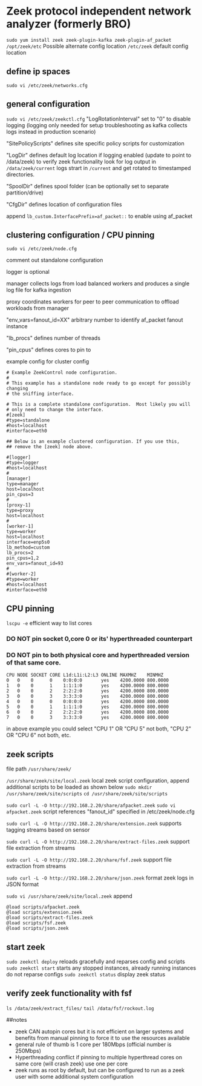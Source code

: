 # Zeek protocol independent network analyzer (formerly BRO)
`sudo yum install zeek zeek-plugin-kafka zeek-plugin-af_packet`
`/opt/zeek/etc` Possible alternate config location
`/etc/zeek` default config location


## define ip spaces
`sudo vi /etc/zeek/networks.cfg`

## general configuration
`sudo vi /etc/zeek/zeekctl.cfg`
"LogRotationInterval" set to "0" to disable logging (logging only needed for setup troubleshooting as kafka collects logs instead in production scenario)

"SitePolicyScripts" defines site specific policy scripts for customization

"LogDir" defines default log location if logging enabled (update to point to /data/zeek)
to verify  zeek functionality look for log output in `/data/zeek/current` logs strart in `/current` and get rotated to timestamped directories.

"SpoolDir" defines spool folder (can be optionally set to separate partition/drive)

"CfgDir" defines location of configuration files

append
`lb_custom.InterfacePrefix=af_packet::` to enable using af_packet

## clustering configuration / CPU pinning
`sudo vi /etc/zeek/node.cfg`

comment out standalone configuration

logger is optional

manager collects logs from load balanced workers and produces a single log file for kafka ingestion

proxy coordinates workers for peer to peer communication to offload workloads from manager

"env_vars=fanout_id=XX" arbitrary number to identify af_packet fanout instance

"lb_procs" defines number of threads

"pin_cpus" defines cores to pin to


example config for cluster config
```
# Example ZeekControl node configuration.
#
# This example has a standalone node ready to go except for possibly changing
# the sniffing interface.

# This is a complete standalone configuration.  Most likely you will
# only need to change the interface.
#[zeek]
#type=standalone
#host=localhost
#interface=eth0

## Below is an example clustered configuration. If you use this,
## remove the [zeek] node above.

#[logger]
#type=logger
#host=localhost
#
[manager]
type=manager
host=localhost
pin_cpus=3
#
[proxy-1]
type=proxy
host=localhost
#
[worker-1]
type=worker
host=localhost
interface=enp5s0
lb_method=custom
lb_procs=2
pin_cpus=1,2
env_vars=fanout_id=93
#
#[worker-2]
#type=worker
#host=localhost
#interface=eth0
```


## CPU pinning
`lscpu -e` efficient way to list cores

### DO NOT pin socket 0,core 0 or its' hyperthreaded counterpart
### DO NOT pin to both physical core and hyperthreaded version of that same core.
```
CPU NODE SOCKET CORE L1d:L1i:L2:L3 ONLINE MAXMHZ    MINMHZ
0   0    0      0    0:0:0:0       yes    4200.0000 800.0000
1   0    0      1    1:1:1:0       yes    4200.0000 800.0000
2   0    0      2    2:2:2:0       yes    4200.0000 800.0000
3   0    0      3    3:3:3:0       yes    4200.0000 800.0000
4   0    0      0    0:0:0:0       yes    4200.0000 800.0000
5   0    0      1    1:1:1:0       yes    4200.0000 800.0000
6   0    0      2    2:2:2:0       yes    4200.0000 800.0000
7   0    0      3    3:3:3:0       yes    4200.0000 800.0000
```
in above example you could select "CPU 1" OR "CPU 5" not both, "CPU 2" OR "CPU 6" not both, etc.

## zeek scripts
file path
`/usr/share/zeek/`

`/usr/share/zeek/site/local.zeek` local zeek script configuration, append additional scripts to be loaded as shown below
`sudo mkdir /usr/share/zeek/site/scripts`
`cd /usr/share/zeek/site/scripts`


`sudo curl -L -O http://192.168.2.20/share/afpacket.zeek`
`sudo vi afpacket.zeek` script references "fanout_id" specified in /etc/zeek/node.cfg

`sudo curl -L -O http://192.168.2.20/share/extension.zeek` supports tagging streams based on sensor

`sudo curl -L -O http://192.168.2.20/share/extract-files.zeek` support file extraction from streams

`sudo curl -L -O http://192.168.2.20/share/fsf.zeek` support file extraction from streams

`sudo curl -L -O http://192.168.2.20/share/json.zeek` format zeek logs in JSON format

`sudo vi /usr/share/zeek/site/local.zeek`
append
```
@load scripts/afpacket.zeek
@load scripts/extension.zeek
@load scripts/extract-files.zeek
@load scripts/fsf.zeek
@load scripts/json.zeek
```


## start zeek
`sudo zeekctl deploy` reloads gracefully and reparses config and scripts
`sudo zeekctl start` starts any stopped instances, already running instances do not reparse configs
`sudo zeekctl status` display zeek status

## verify zeek functionality with fsf
`ls /data/zeek/extract_files/`
`tail /data/fsf/rockout.log`

##notes
- zeek CAN autopin cores but it is not efficient on larger systems and benefits from manual pinning to force it to use the resources available
- general rule of thumb is 1 core per 180Mbps (official number is 250Mbps)
- Hyperthreading conflict if pinning to multiple hyperthread cores on same core (will crash zeek) use one per core
- zeek runs as root by default, but can be configured to run as a zeek user with some additional system configuration
